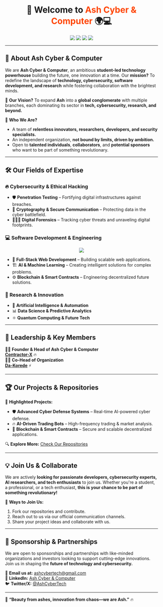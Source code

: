 <h1 align="center">🚀 Welcome to <span style="color:#FF4500;">Ash Cyber & Computer</span> 🌍💻</h1>

<p align="center">
  <img src="https://img.shields.io/badge/Founded-2022-FF4500?style=for-the-badge" />
  <img src="https://img.shields.io/badge/Slogan-Beauty%20from%20Ashes-blueviolet?style=for-the-badge" />
  <img src="https://img.shields.io/badge/Status-Independent-orange?style=for-the-badge" />
  <img src="https://img.shields.io/badge/We%20Are-Open%20To%20Sponsors-green?style=for-the-badge" />
</p>

---

## 🌟 About **Ash Cyber & Computer**

We are **Ash Cyber & Computer**, an ambitious **student-led technology powerhouse** building the future, one innovation at a time. Our **mission?** To redefine the landscape of **technology, cybersecurity, software development, and research** while fostering collaboration with the brightest minds.

🚀 **Our Vision?**
To expand **Ash** into a **global conglomerate** with multiple branches, each dominating its sector in **tech, cybersecurity, research, and beyond.**

🎯 **Who We Are?**
- A team of **relentless innovators, researchers, developers, and security specialists.**
- An independent organization, **not bound by limits, driven by ambition.**
- Open to **talented individuals**, **collaborators**, and **potential sponsors** who want to be part of something revolutionary.

---

## 🛠 **Our Fields of Expertise**

### 🔥 **Cybersecurity & Ethical Hacking**
- 🛡️ **Penetration Testing** – Fortifying digital infrastructures against breaches.
- 🔐 **Cryptography & Secure Communication** – Protecting data in the cyber battlefield.
- 🕵🏽‍♂️ **Digital Forensics** – Tracking cyber threats and unraveling digital footprints.

### 💻 **Software Development & Engineering**
<p align="center">
  <img src="https://skillicons.dev/icons?i=python,c,cpp,java,js,react,nodejs"/>
</p>

- 🚀 **Full-Stack Web Development** – Building scalable web applications.
- 🏗 **AI & Machine Learning** – Creating intelligent solutions for complex problems.
- ⚙ **Blockchain & Smart Contracts** – Engineering decentralized future solutions.

### 📡 **Research & Innovation**
- 🤖 **Artificial Intelligence & Automation**
- 📊 **Data Science & Predictive Analytics**
- ⚛️ **Quantum Computing & Future Tech**

---

## 🚀 **Leadership & Key Members**

👨‍💻 **Founder & Head of Ash Cyber & Computer**  
[**Contractor-X**](https://github.com/Contractor-x) 🔥   
👨‍💻 **Co-Head of Organization**  
[**Da-Korede**](https://github.com/da-korede) ⚡  

---

## 🏆 **Our Projects & Repositories**

🚀 **Highlighted Projects:**
- 🛡 **Advanced Cyber Defense Systems** – Real-time AI-powered cyber defense.
- 🔥 **AI-Driven Trading Bots** – High-frequency trading & market analysis.
- 📡 **Blockchain & Smart Contracts** – Secure and scalable decentralized applications.

🔍 **Explore More:** [Check Our Repositories](https://github.com/Ash-Cyber-and-Computer?tab=repositories)

---

## 💡 **Join Us & Collaborate**

We are actively **looking for passionate developers, cybersecurity experts, AI researchers, and tech enthusiasts** to join us. Whether you're a student, a professional, or a tech enthusiast, **this is your chance to be part of something revolutionary!**

📌 **Ways to Join Us:**
1. Fork our repositories and contribute.
2. Reach out to us via our official communication channels.
3. Share your project ideas and collaborate with us.

---

## 🤝 **Sponsorship & Partnerships**

We are open to sponsorships and partnerships with like-minded organizations and investors looking to support cutting-edge innovations. Join us in shaping the **future of technology and cybersecurity.**

📩 **Email us at:** [ashcybertech@gmail.com](mailto:ashcybertech@gmail.com)  
💼 **LinkedIn:** [Ash Cyber & Computer](https://linkedin.com/company/ash-cyber-and-computer)  
🐦 **Twitter/X:** [@AshCyberTech](https://twitter.com/AshCyberTech)  

---

🚀 **“Beauty from ashes, innovation from chaos—we are Ash.”** 🔥
